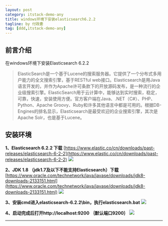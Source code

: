 ```yaml
---
layout: post
category: itstack-demo-any
title: windows环境下安装elasticsearch6.2.2
tagline: by 付政委
tag: [ddd,itstack-demo-any]
---
```


## 前言介绍
在windows环境下安装Elasticsearch 6.2.2

>ElasticSearch是一个基于Lucene的搜索服务器。它提供了一个分布式多用户能力的全文搜索引擎，基于RESTful web接口。Elasticsearch是用Java语言开发的，并作为Apache许可条款下的开放源码发布，是一种流行的企业级搜索引擎。ElasticSearch用于云计算中，能够达到实时搜索，稳定，可靠，快速，安装使用方便。官方客户端在Java、.NET（C#）、PHP、Python、Apache Groovy、Ruby和许多其他语言中都是可用的。根据DB-Engines的排名显示，Elasticsearch是最受欢迎的企业搜索引擎，其次是Apache Solr，也是基于Lucene。

## 安装环境
**1、Elasticsearch 6.2.2 下载** [https://www.elastic.co/cn/downloads/past-releases/elasticsearch-6-2-2](https://www.elastic.co/cn/downloads/past-releases/elasticsearch-6-2-2)
![](https://fuzhengwei.github.io/assets/images/pic-content/2019/08/elasticsearch6.6.2.png)

**2、JDK 1.8 （jdk1.7及以下不能支持Elasticsearch）下载** [https://www.oracle.com/technetwork/java/javase/downloads/jdk8-downloads-2133151.html](https://www.oracle.com/technetwork/java/javase/downloads/jdk8-downloads-2133151.html)
![](https://fuzhengwei.github.io/assets/images/pic-content/2019/08/es-3.png)

**3、安装cmd进入elasticsearch-6.2.2\bin，执行elasticsearch.bat**
![](https://fuzhengwei.github.io/assets/images/pic-content/2019/08/es-1.png)

**4、启动完成后打开http://localhost:9200 ｛默认端口9200｝**
![](https://fuzhengwei.github.io/assets/images/pic-content/2019/08/es-2.png)

------------